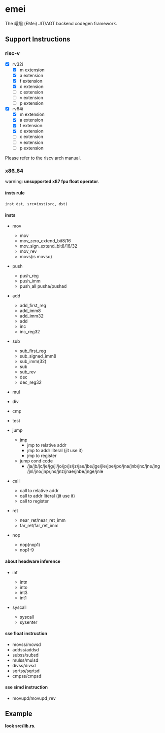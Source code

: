 # emei

The 峨眉 (EMei) JIT/AOT backend codegen framework.

## Support Instructions

### risc-v

- [x] rv32i
  - [x] m extension
  - [x] a extension
  - [x] f extension
  - [x] d extension
  - [ ] c extension
  - [ ] v extension
  - [ ] p extension
- [x] rv64i
  - [x] m extension
  - [x] a extension
  - [x] f extension
  - [x] d extension
  - [ ] c extension
  - [ ] v extension
  - [ ] p extension
<!-- - [ ] rv128i -->

Please refer to the riscv arch manual.

### x86_64

warning: **unsupported x87 fpu float operator**.

#### insts rule

`inst dst, src`=`inst(src, dst)`

#### insts

- mov
  - mov
  - mov_zero_extend_bit8/16
  - mov_sign_extend_bit8/16/32
  - mov_rev
  - movs(is movsq)
- push
  - push_reg
  - push_imm
  - push_all pusha/pushad

- add
  - add_first_reg
  - add_imm8
  - add_imm32
  - add
  - inc
  - inc_reg32

- sub
  - sub_first_reg
  - sub_signed_imm8
  - sub_imm(32)
  - sub
  - sub_rev
  - dec
  - dec_reg32

- mul

- div

- cmp

- test

- jump
  - jmp
    - jmp to relative addr
    - jmp to addr literal (jit use it)
    - jmp to register
  - jump cond code
    - /ja/jb/jc/je/jg/jl/jo/jp/js/jz/jae/jbe/jge/jle/jpe/jpo/jna/jnb/jnc/jne/jng/jnl/jno/jnp/jns/jnz/jnae/jnbe/jnge/jnle

- call
  - call to relative addr
  - call to addr literal (jit use it)
  - call to register

- ret
  - near_ret/near_ret_imm
  - far_ret/far_ret_imm

- nop
  - nop(nop1)
  - nop1-9

#### about headware inference

- int
  - intn
  - into
  - int3
  - int1

- syscall
  - syscall
  - sysenter

#### sse float instruction

- movss/movsd
- addss/addsd
- subss/subsd
- mulss/mulsd
- divss/divsd
- sqrtss/sqrtsd
- cmpss/cmpsd

#### sse simd instruction

- movupd/movupd_rev

## Example

**look src/lib.rs**.
